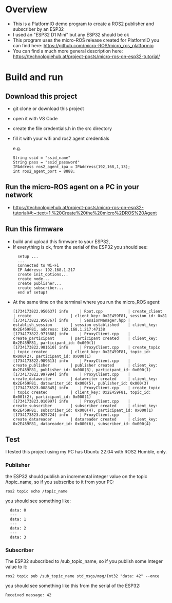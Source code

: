 # Overview
* This is a PlatformIO demo program to create a ROS2 publisher and subscriber by an ESP32
* I used an "ESP32 D1 Mini" but any ESP32 should be ok
* This program uses the micro-ROS release created for PlatformIO you can find here: https://github.com/micro-ROS/micro_ros_platformio
* You can find a much more general description here: https://technologiehub.at/project-posts/micro-ros-on-esp32-tutorial/

# Build and run

## Download this project
* git clone or download this project
* open it with VS Code
* create the file credentials.h in the src directory
* fill it with your wifi and ros2 agent credentials

  e.g.
  ```
  String ssid = "ssid_name"
  String pass = "ssid_password"
  IPAddress ros2_agent_ipa = IPAddress(192,168,1,13);
  int ros2_agent_port = 8888;
  ```

## Run the micro-ROS agent on a PC in your network
* https://technologiehub.at/project-posts/micro-ros-on-esp32-tutorial/#:~:text=1.%20Create%20the%20micro%2DROS%20Agent

## Run this firmware
* build and upload this firmware to your ESP32,
* If everything is ok, from the serial of the ESP32 you should see:
  ```
    setup ...
    ...
    Connected to Wi-Fi
    IP Address: 192.168.1.217
    create init_options...
    create node...
    create publisher...
    create subscriber...
    end of setup!
   ```
* At the same time on the terminal where you run the micro_ROS agent:
  ```
  [1734173822.950637] info     | Root.cpp           | create_client            | create                 | client_key: 0x2E459F81, session_id: 0x81
  [1734173822.950767] info     | SessionManager.hpp | establish_session        | session established    | client_key: 0x2E459F81, address: 192.168.1.217:47138
  [1734173822.971688] info     | ProxyClient.cpp    | create_participant       | participant created    | client_key: 0x2E459F81, participant_id: 0x000(1)
  [1734173822.981610] info     | ProxyClient.cpp    | create_topic             | topic created          | client_key: 0x2E459F81, topic_id: 0x000(2), participant_id: 0x000(1)
  [1734173822.989613] info     | ProxyClient.cpp    | create_publisher         | publisher created      | client_key: 0x2E459F81, publisher_id: 0x000(3), participant_id: 0x000(1)
  [1734173822.997994] info     | ProxyClient.cpp    | create_datawriter        | datawriter created     | client_key: 0x2E459F81, datawriter_id: 0x000(5), publisher_id: 0x000(3)
  [1734173823.008845] info     | ProxyClient.cpp    | create_topic             | topic created          | client_key: 0x2E459F81, topic_id: 0x001(2), participant_id: 0x000(1)
  [1734173823.016997] info     | ProxyClient.cpp    | create_subscriber        | subscriber created     | client_key: 0x2E459F81, subscriber_id: 0x000(4), participant_id: 0x000(1)
  [1734173823.025724] info     | ProxyClient.cpp    | create_datareader        | datareader created     | client_key: 0x2E459F81, datareader_id: 0x000(6), subscriber_id: 0x000(4)
  ```
  
## Test

I tested this project using my PC has Ubuntu 22.04 with ROS2 Humble, only.

### Publisher

the ESP32 should publish an incremental integer value on the topic /topic_name, so if you subscribe to it from your PC:
  ```
  ros2 topic echo /topic_name
  ```
you should see something like:
  ```
    data: 0
    ---
    data: 1
    ---
    data: 2
    ---
    data: 3
  ```

### Subscriber

The ESP32 subscribed to /sub_topic_name, so if you publish some Integer value to it:
  ```
  ros2 topic pub /sub_topic_name std_msgs/msg/Int32 "data: 42" --once
  ```
you should see something like this from the serial of the ESP32:
  ```
  Received message: 42
  ```



